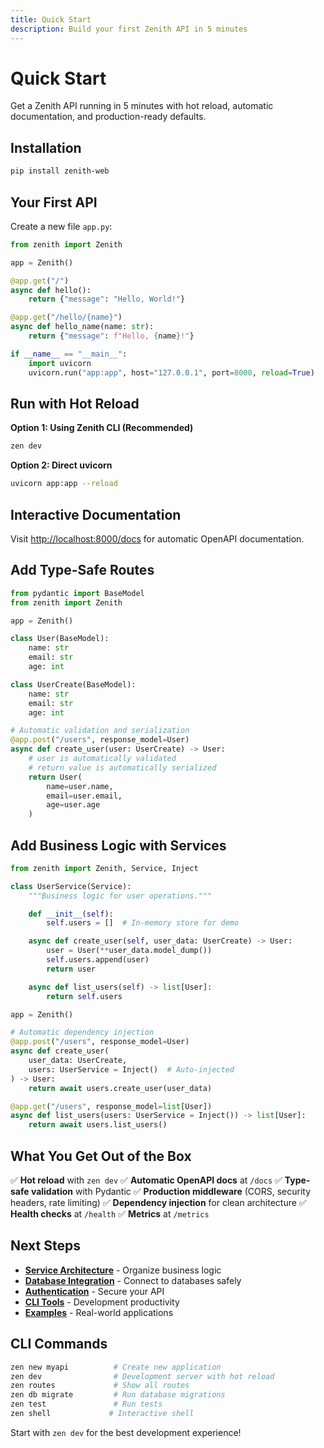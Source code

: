 ```yaml
---
title: Quick Start
description: Build your first Zenith API in 5 minutes
---
```


# Quick Start

Get a Zenith API running in 5 minutes with hot reload, automatic documentation, and production-ready defaults.

## Installation

```bash
pip install zenith-web
```

## Your First API

Create a new file `app.py`:

```python
from zenith import Zenith

app = Zenith()

@app.get("/")
async def hello():
    return {"message": "Hello, World!"}

@app.get("/hello/{name}")
async def hello_name(name: str):
    return {"message": f"Hello, {name}!"}

if __name__ == "__main__":
    import uvicorn
    uvicorn.run("app:app", host="127.0.0.1", port=8000, reload=True)
```

## Run with Hot Reload

**Option 1: Using Zenith CLI (Recommended)**
```bash
zen dev
```

**Option 2: Direct uvicorn**
```bash
uvicorn app:app --reload
```

## Interactive Documentation

Visit [http://localhost:8000/docs](http://localhost:8000/docs) for automatic OpenAPI documentation.

## Add Type-Safe Routes

```python
from pydantic import BaseModel
from zenith import Zenith

app = Zenith()

class User(BaseModel):
    name: str
    email: str
    age: int

class UserCreate(BaseModel):
    name: str
    email: str
    age: int

# Automatic validation and serialization
@app.post("/users", response_model=User)
async def create_user(user: UserCreate) -> User:
    # user is automatically validated
    # return value is automatically serialized
    return User(
        name=user.name,
        email=user.email,
        age=user.age
    )
```

## Add Business Logic with Services

```python
from zenith import Zenith, Service, Inject

class UserService(Service):
    """Business logic for user operations."""

    def __init__(self):
        self.users = []  # In-memory store for demo

    async def create_user(self, user_data: UserCreate) -> User:
        user = User(**user_data.model_dump())
        self.users.append(user)
        return user

    async def list_users(self) -> list[User]:
        return self.users

app = Zenith()

# Automatic dependency injection
@app.post("/users", response_model=User)
async def create_user(
    user_data: UserCreate,
    users: UserService = Inject()  # Auto-injected
) -> User:
    return await users.create_user(user_data)

@app.get("/users", response_model=list[User])
async def list_users(users: UserService = Inject()) -> list[User]:
    return await users.list_users()
```

## What You Get Out of the Box

✅ **Hot reload** with `zen dev`
✅ **Automatic OpenAPI docs** at `/docs`
✅ **Type-safe validation** with Pydantic
✅ **Production middleware** (CORS, security headers, rate limiting)
✅ **Dependency injection** for clean architecture
✅ **Health checks** at `/health`
✅ **Metrics** at `/metrics`

## Next Steps

- **[Service Architecture](/concepts/services/)** - Organize business logic
- **[Database Integration](/concepts/database/)** - Connect to databases safely
- **[Authentication](/concepts/authentication/)** - Secure your API
- **[CLI Tools](/guides/cli/)** - Development productivity
- **[Examples](/examples/)** - Real-world applications

## CLI Commands

```bash
zen new myapi          # Create new application
zen dev                # Development server with hot reload
zen routes             # Show all routes
zen db migrate         # Run database migrations
zen test               # Run tests
zen shell             # Interactive shell
```

Start with `zen dev` for the best development experience!